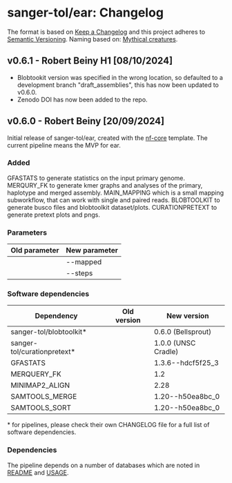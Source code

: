 # sanger-tol/ear: Changelog

The format is based on [Keep a Changelog](https://keepachangelog.com/en/1.0.0/)
and this project adheres to [Semantic Versioning](https://semver.org/spec/v2.0.0.html).
Naming based on: [Mythical creatures](https://en.wikipedia.org/wiki/List_of_legendary_creatures_by_type).

## v0.6.1 - Robert Beiny H1 [08/10/2024]
- Blobtookit version was specified in the wrong location, so defaulted to a development branch "draft_assemblies", this has now been updated to v0.6.0.
- Zenodo DOI has now been added to the repo.

## v0.6.0 - Robert Beiny [20/09/2024]

Initial release of sanger-tol/ear, created with the [nf-core](https://nf-co.re/) template.
The current pipeline means the MVP for ear.

### Added

GFASTATS to generate statistics on the input primary genome.
MERQURY_FK to generate kmer graphs and analyses of the primary, haplotype and merged assembly.
MAIN_MAPPING which is a small mapping subworkflow, that can work with single and paired reads.
BLOBTOOLKIT to generate busco files and blobtoolkit dataset/plots.
CURATIONPRETEXT to generate pretext plots and pngs.

### Parameters

| Old parameter | New parameter |
| ------------- | ------------- |
|               | --mapped      |
|               | --steps       |

### Software dependencies

| Dependency                   | Old version | New version         |
| ---------------------------- | ----------- | ------------------- |
| sanger-tol/blobtoolkit\*     |             | 0.6.0 (Bellsprout)  |
| sanger-tol/curationpretext\* |             | 1.0.0 (UNSC Cradle) |
| GFASTATS                     |             | 1.3.6--hdcf5f25_3   |
| MERQUERY_FK                  |             | 1.2                 |
| MINIMAP2_ALIGN               |             | 2.28                |
| SAMTOOLS_MERGE               |             | 1.20--h50ea8bc_0    |
| SAMTOOLS_SORT                |             | 1.20--h50ea8bc_0    |

\* for pipelines, please check their own CHANGELOG file for a full list of software dependencies.

### Dependencies

The pipeline depends on a number of databases which are noted in [README](README.md) and [USAGE](docs/usage.md).
